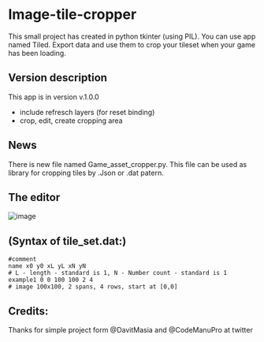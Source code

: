 # Image-tile-cropper
This small project has created in python tkinter (using PIL). You can use app named Tiled. Export data and use them to crop your tileset when your game has been loading.

## Version description
This app is in version v.1.0.0
- include refresch layers (for reset binding)
- crop, edit, create cropping area

## News
There is new file named Game_asset_cropper.py. This file can be used as library for cropping tiles by .Json or .dat patern.

## The editor
![image](https://user-images.githubusercontent.com/76277379/144668810-923f52e6-5819-4791-88bc-d3c3145ffba0.png)

## (Syntax of tile_set.dat:)
```
#comment
name x0 y0 xL yL xN yN
# L - length - standard is 1, N - Number count - standard is 1
example1 0 0 100 100 2 4 
# image 100x100, 2 spans, 4 rows, start at [0,0]
```


## Credits: 
Thanks for simple project form @DavitMasia and @CodeManuPro at twitter
